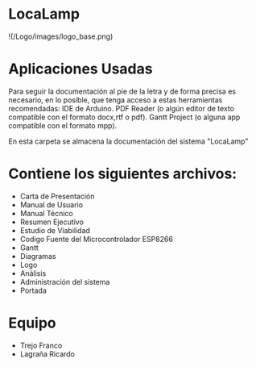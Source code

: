 # LocaLamp

!(/Logo/images/logo_base.png)


# Aplicaciones Usadas

Para seguir la documentación al pie de la letra y de forma precisa es necesario, en lo posible, que tenga acceso a estas herramientas recomendadas:
IDE de Arduino.
PDF Reader (o algún editor de texto compatible con el formato docx,rtf o pdf).
Gantt Project (o alguna app compatible con el formato mpp).


En esta carpeta se almacena la documentación del sistema "LocaLamp"

# Contiene los siguientes archivos:

- Carta de Presentación
- Manual de Usuario
- Manual Técnico
- Resumen Ejecutivo
- Estudio de Viabilidad
- Codigo Fuente del Microcontrolador ESP8266
- Gantt
- Diagramas
- Logo
- Análisis
- Administración del sistema
- Portada

# Equipo  

- Trejo Franco
- Lagraña Ricardo

